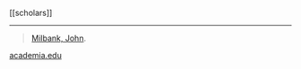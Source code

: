 [[scholars]]
***
> [Milbank, John](milbank.md).

[academia.edu](https://nottingham.academia.edu/JohnMilbank)
